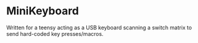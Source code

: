# MiniKeyboard

Written for a teensy acting as a USB keyboard scanning a switch matrix to send hard-coded key presses/macros.